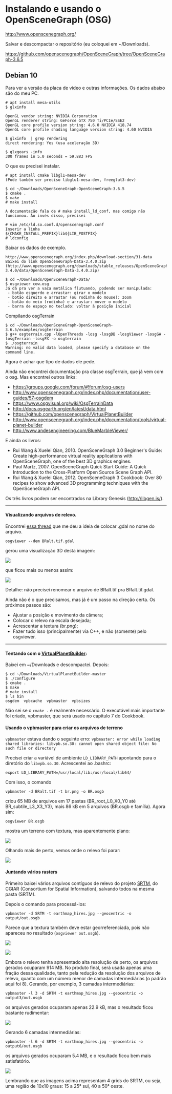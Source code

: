 # Instalando e usando o OpenSceneGraph (OSG)

http://www.openscenegraph.org/

Salvar e descompactar o repositório (eu coloquei em ~/Downloads).

https://github.com/openscenegraph/OpenSceneGraph/tree/OpenSceneGraph-3.6.5

## Debian 10

Para ver a versão da placa de vídeo e outras informações. Os dados abaixo são do meu PC.
```
# apt install mesa-utils
$ glxinfo

OpenGL vendor string: NVIDIA Corporation
OpenGL renderer string: GeForce GTX 750 Ti/PCIe/SSE2
OpenGL core profile version string: 4.6.0 NVIDIA 418.74
OpenGL core profile shading language version string: 4.60 NVIDIA

$ glxinfo  | grep rendering
direct rendering: Yes (usa aceleração 3D)

$ glxgears -info
300 frames in 5.0 seconds = 59.883 FPS
```

O que eu precisei instalar.
```
# apt install cmake libgl1-mesa-dev
(Pode também ser preciso libglu1-mesa-dev, freeglut3-dev)

$ cd ~/Downloads/OpenSceneGraph-OpenSceneGraph-3.6.5
$ cmake .
$ make
# make install

A documentação fala de # make install_ld_conf, mas comigo não funcionou. Ao invés disso, precisei

# vim /etc/ld.so.conf.d/openscenegraph.conf
Inserir a linha
${CMAKE_INSTALL_PREFIX}lib${LIB_POSTFIX}
# ldconfig
```

Baixar os dados de exemplo.

```
http://www.openscenegraph.org/index.php/download-section/31-data
Baixei do link OpenSceneGraph-Data-3.4.0.zip
(http://www.openscenegraph.org/downloads/stable_releases/OpenSceneGraph-3.4.0/data/OpenSceneGraph-Data-3.4.0.zip)

$ cd ~/Downloads/OpenSceneGraph-Data/
$ osgviewer cow.osg
Já dá pra ver a vaca metálica flutuando, podendo ser manipulada:
 - botão esquerdo e arrastar: girar o modelo
 - botão direito e arrastar (ou rodinha do mouse): zoom
 - botão do meio (rodinha) e arrastar: mover o modelo
 - barra de espaço no teclado: voltar à posição inicial
```

Compilando osgTerrain

```
$ cd ~/Downloads/OpenSceneGraph-OpenSceneGraph-3.6.5/examples/osgterrain
$ g++ osgterrain.cpp -lOpenThreads -losg -losgDB -losgViewer -losgGA -losgTerrain -losgFX -o osgterrain
$ ./osgterrain 
Warning: no valid data loaded, please specify a database on the command line.
```

Agora é achar que tipo de dados ele pede.

Ainda não encontrei documentação pra classe osgTerrain, que já vem com o osg. Mas encontrei outros links:

- https://groups.google.com/forum/#!forum/osg-users
- http://www.openscenegraph.org/index.php/documentation/user-guides/57-osgdem
- https://www.osgvisual.org/wiki/OsgTerrainData
- http://docs.osgearth.org/en/latest/data.html
- https://github.com/openscenegraph/VirtualPlanetBuilder
- http://www.openscenegraph.org/index.php/documentation/tools/virtual-planet-builder
- http://www.andesengineering.com/BlueMarbleViewer/

E ainda os livros:

- Rui Wang & Xuelei Qian, 2010. OpenSceneGraph 3.0 Beginner's Guide: Create high-performance virtual reality applications with OpenSceneGraph, one of the best 3D graphics engines.
- Paul Martz, 2007. OpenSceneGraph Quick Start Guide: A Quick Introduction to the Cross-Platform Open Source Scene Graph API.
- Rui Wang & Xuelei Qian, 2012. OpenSceneGraph 3 Cookbook: Over 80 recipes to show advanced 3D programming techniques with the OpenSceneGraph API.

Os três livros podem ser encontrados na Library Genesis (http://libgen.is/).

---

#### Visualizando arquivos de relevo.

Encontrei [essa thread](https://groups.google.com/forum/#!searchin/osg-users/osgterrain$20data$20format|sort:date/osg-users/UoYOwKja4L8/n7OIZH3WCgAJ) que me deu a ideia de colocar .gdal no nome do arquivo.

`osgviewer --dem BRalt.tif.gdal`

gerou uma visualização 3D desta imagem:

![](BRalt.tif.png)

que ficou mais ou menos assim:

![](BRalt3D.png)

Detalhe: não precisei renomear o arquivo de BRalt.tif pra BRalt.tif.gdal.

Ainda não é o que precisamos, mas já é um passo na direção certa. Os próximos passos são:

- Ajustar a posição e movimento da câmera;
- Colocar o relevo na escala desejada;
- Acrescentar a textura (br.png);
- Fazer tudo isso (principalmente) via C++, e não (somente) pelo osgviewer.


---

#### Tentando com o [VirtualPlanetBuilder](https://github.com/openscenegraph/VirtualPlanetBuilder):

Baixei em ~/Downloads e descompactei. Depois:

```
$ cd ~/Downloads/VirtualPlanetBuilder-master
$ ./configure
$ cmake .
$ make
# make install
$ ls bin
osgdem  vpbcache  vpbmaster  vpbsizes
```

Não sei se o `cmake .` é realmente necessário. O executável mais importante foi criado, vpbmaster, que será usado no capítulo 7 do Cookbook.

#### Usando o vpbmaster para criar os arquivos de terreno


`vpbmaster` estava dando o seguinte erro:
`vpbmaster: error while loading shared libraries: libvpb.so.30: cannot open shared object file: No such file or directory`

Precisei criar a variável de ambiente `LD_LIBRARY_PATH` apontando para o diretório do `libvpb.so.30`. Acrescentei ao .bashrc:

`export LD_LIBRARY_PATH=/usr/local/lib:/usr/local/lib64/`

Com isso, o comando

`vpbmaster -d BRalt.tif -t br.png -o BR.osgb`

criou 65 MB de arquivos em 17 pastas (BR_root_L0_X0_Y0 até BR_subtile_L3_X3_Y3), mais 86 kB em 5 arquivos (BR.osgb e família). Agora sim:

`osgviewer BR.osgb`

mostra um terreno com textura, mas aparentemente plano:

![](BRt3D1.png)

Olhando mais de perto, vemos onde o relevo foi parar:

![](BRt3D2.png)

#### Juntando vários rasters

Primeiro baixei vários arquivos contíguos de relevo do projeto [SRTM](http://srtm.csi.cgiar.org/srtmdata/), do CGIAR (Consortium for Spatial Information), salvando todos na mesma pasta (SRTM).

Depois o comando para processá-los:

`vpbmaster -d SRTM -t earthmap_hires.jpg --geocentric -o output/out.osgb`

Parece que a textura também deve estar georreferenciada, pois não apareceu no resultado (`osgviewer out.osgb`).

![](MG3D8a.png)

![](MG3D8b.png)

Embora o relevo tenha apresentado alta resolução de perto, os arquivos gerados ocuparam 914 MB. No produto final, será usada apenas uma fração dessa qualidade, tanto pela redução da resolução dos arquivos de relevo, quanto com um número menor de camadas intermediárias (o padrão aqui foi 8). Gerando, por exemplo, 3 camadas intermediárias:

`vpbmaster -l 3 -d SRTM -t earthmap_hires.jpg --geocentric -o output3/out.osgb`

os arquivos gerados ocuparam apenas 22.9 kB, mas o resultado ficou bastante rudimentar:

![](MG3D3.png)

Gerando 6 camadas intermediárias:

`vpbmaster -l 6 -d SRTM -t earthmap_hires.jpg --geocentric -o output6/out.osgb`

os arquivos gerados ocuparam 5.4 MB, e o resultado ficou bem mais satisfatório.

![](MG3D6.png)

Lembrando que as imagens acima representam 4 grids do SRTM, ou seja, uma região de 10x10 graus: 15 a 25° sul, 40 a 50° oeste.
